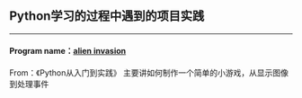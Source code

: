 ## Python学习的过程中遇到的项目实践

--------------------------------
#### Program name：[alien invasion](https://github.com/Lancelot0902/Python-program/tree/master/alien_invasion)
From：《Python从入门到实践》
主要讲如何制作一个简单的小游戏，从显示图像到处理事件